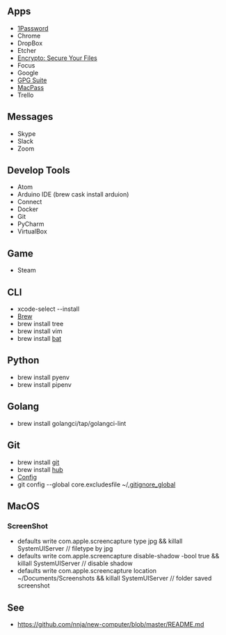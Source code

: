 ## Apps
- [1Password](https://1password.com/)
- Chrome
- DropBox
- Etcher
- [Encrypto: Secure Your Files](https://macpaw.com/encrypto)
- Focus
- Google
- [GPG Suite](https://gpgtools.org/)
- [MacPass](https://macpassapp.org/)
- Trello

## Messages
- Skype
- Slack
- Zoom

## Develop Tools
- Atom
- Arduino IDE (brew cask install arduion)
- Connect
- Docker
- Git
- PyCharm
- VirtualBox

## Game
- Steam

## CLI
- xcode-select --install
- [Brew](https://brew.sh/)
- brew install tree
- brew install vim
- brew install [bat](https://github.com/sharkdp/bat)

## Python
- brew install pyenv
- brew install pipenv

## Golang
- brew install golangci/tap/golangci-lint

## Git
- brew install [git](https://git-scm.com/)
- brew install [hub](https://github.com/github/hub)
- [Config](https://github.com/sgaynetdinov/rc/blob/master/git_config)
- git config --global core.excludesfile ~/[.gitignore_global](https://github.com/sgaynetdinov/rc/blob/master/.gitignore_global)


## MacOS

### ScreenShot
* defaults write com.apple.screencapture type jpg && killall SystemUIServer // filetype by jpg
* defaults write com.apple.screencapture disable-shadow -bool true && killall SystemUIServer // disable shadow
* defaults write com.apple.screencapture location ~/Documents/Screenshots && killall SystemUIServer // folder saved screenshot

## See
- https://github.com/nnja/new-computer/blob/master/README.md

